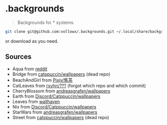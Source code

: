 # .backgrounds

> Backgrounds for \* systems.

```sh
git clone git@github.com:vollowx/.backgrounds.git ~/.local/share/backgrounds
```

or download as you need.

## Sources

- Aqua from [reddit](https://www.reddit.com/r/unixporn/comments/12ebghy/hyprland_decided_to_make_a_wallpaper_that_fits_my/)
- Bridge from [catppuccin/wallpapers](#) (dead repo)
- BeachAndGirl from [Pixiv/焦茶](https://www.pixiv.net/en/artworks/71295163)
- CatLeaves from [rxyhn/???](https://github.com/rxyhn) (forgot which repo and which commit)
- CherryBlossom from [andreasgrafen/wallpapers](https://github.com/andreasgrafen/wallpapers/blob/main/catppuccin/cherry_blossom.png)
- Earth from [Discord/Catppuccin/wallpapers](https://discord.com/channels/907385605422448742/1103371772021194782/1103371772021194782)
- Leaves from [wallhaven](https://wallhaven.cc/w/g8mmkl)
- Nix from [Discord/Catppuccin/wallpapers](https://discord.com/channels/907385605422448742/1101009799841325096/1101009799841325096)
- StarWars from [andreasgrafen/wallpapers](https://github.com/andreasgrafen/wallpapers/blob/main/catppuccin/star_wars.jpg)
- Street from [catppuccin/wallpapers](#) (dead repo)
